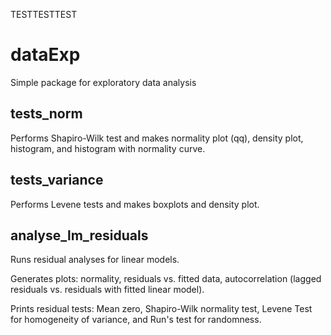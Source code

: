 TESTTESTTEST

# dataExp

Simple package for exploratory data analysis

## tests_norm 
Performs Shapiro-Wilk test and makes normality plot (qq), density plot, histogram, and histogram with normality curve.

## tests_variance
Performs Levene tests and makes boxplots and density plot.

## analyse_lm_residuals
Runs residual analyses for linear models. 

Generates plots: normality, residuals vs. fitted data, autocorrelation (lagged residuals vs. residuals with fitted linear model). 

Prints residual tests: Mean zero, Shapiro-Wilk normality test, Levene Test for homogeneity of variance, and Run's test for randomness.